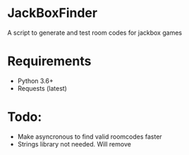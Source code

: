 # JackBoxFinder
A script to generate and test room codes for jackbox games

# Requirements
- Python 3.6+
- Requests (latest)

# Todo:
- Make asyncronous to find valid roomcodes faster
- Strings library not needed. Will remove
